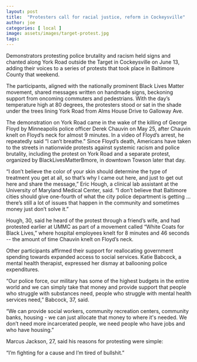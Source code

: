```yaml
---
layout: post
title:  "Protesters call for racial justice, reform in Cockeysville"
author: joe
categories: [ local ]
image: assets/images/target-protest.jpg
tags: 
---
```





Demonstrators protesting police brutality and racism held signs and chanted along York Road outside the Target in Cockeysville on June 13, adding their voices to a series of protests that took place in Baltimore County that weekend. 

The participants, aligned with the nationally prominent Black Lives Matter movement, shared messages written on handmade signs, beckoning support from oncoming commuters and pedestrians. With the day’s temperature high at 80 degrees, the protesters stood or sat in the shade under the trees lining York Road from Alms House Drive to Galloway Ave.

The demonstration on York Road came in the wake of the killing of George Floyd by Minneapolis police officer Derek Chauvin on May 25, after Chauvin knelt on Floyd’s neck for almost 9 minutes. In a video of Floyd’s arrest, he repeatedly said “I can’t breathe.” Since Floyd’s death, Americans have taken to the streets in nationwide protests against systemic racism and police brutality, including the protest on York Road and a separate protest, organized by BlackLivesMatterBmore, in downtown Towson later that day.

“I don’t believe the color of your skin should determine the type of treatment you get at all, so that’s why I came out here, and just to get out here and share the message,” Eric Hough, a clinical lab assistant at the University of Maryland Medical Center, said. “I don’t believe that Baltimore cities should give one-fourth of what the city police department is getting … there’s still a lot of issues that happen in the community and sometimes money just don’t solve it.”

Hough, 30, said he heard of the protest through a friend’s wife, and had protested earlier at UMMC as part of a movement called “White Coats for Black Lives,” where hospital employees knelt for 8 minutes and 46 seconds -- the amount of time Chauvin knelt on Floyd’s neck.

Other participants affirmed their support for reallocating government spending towards expanded access to social services. Katie Babcock, a mental health therapist, expressed her dismay at ballooning police expenditures.

“Our police force, our military has some of the highest budgets in the entire world and we can simply take that money and provide support that people who struggle with substances need, people who struggle with mental health services need,” Babcock, 37, said.

“We can provide social workers, community recreation centers, community banks, housing - we can just allocate that money to where it's needed. We don’t need more incarcerated people, we need people who have jobs and who have housing.”

Marcus Jackson, 27, said his reasons for protesting were simple:  

“I’m fighting for a cause and I’m tired of bullshit.”

